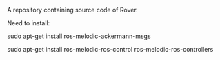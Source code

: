 A repository containing source code of Rover.

Need to install:

sudo apt-get install ros-melodic-ackermann-msgs

sudo apt-get install ros-melodic-ros-control ros-melodic-ros-controllers

